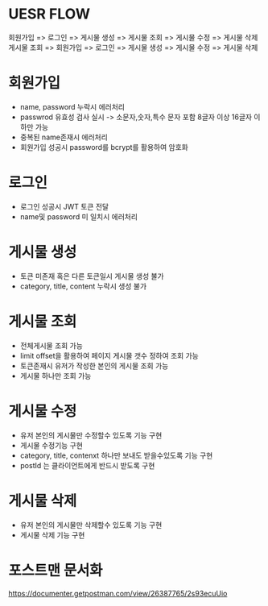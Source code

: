 # UESR FLOW
회원가입 => 로그인 => 게시물 생성 => 게시물 조회 => 게시물 수정 => 게시물 삭제   
게시물 조회 => 회원가입 => 로그인 => 게시물 생성 => 게시물 수정 => 게시물 삭제

# 회원가입

* name, password 누락시 에러처리
* passwrod 유효성 검사 실시 -> 소문자,숫자,특수 문자 포함 8글자 이상 16글자 이하만 가능
* 중복된 name존재시 에러처리
* 회원가입 성공시 password를 bcrypt를 활용하여 암호화

# 로그인 
* 로그인 성공시 JWT 토큰 전달
* name및 password 미 일치시 에러처리

# 게시물 생성
* 토큰 미존재 혹은 다른 토큰일시 게시물 생성 불가
* category, title, content 누락시 생성 불가

# 게시물 조회
* 전체게시물 조회 가능 
* limit offset을 활용하여 페이지 게시물 갯수 정하여 조회 가능
* 토큰존재시 유저가 작성한 본인의 게시물 조회 가능
* 게시물 하나만 조회 가능

# 게시물 수정
* 유저 본인의 게시물만 수정할수 있도록 기능 구현
* 게시물 수정기능 구현 
* category, title, contenxt 하나만 보내도 받을수있도록 기능 구현
* postId 는 클라이언트에게 반드시 받도록 구현

# 게시물 삭제 
* 유저 본인의 게시물만 삭제할수 있도록 기능 구현
* 게시물 삭제 기능 구현

# 포스트맨 문서화 
https://documenter.getpostman.com/view/26387765/2s93ecuUio
